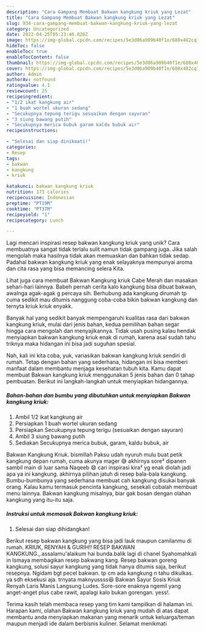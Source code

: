```yaml
---
description: "Cara Gampang Membuat Bakwan kangkung kriuk yang Lezat"
title: "Cara Gampang Membuat Bakwan kangkung kriuk yang Lezat"
slug: 934-cara-gampang-membuat-bakwan-kangkung-kriuk-yang-lezat
category: Uncategorized
date: 2022-04-25T05:23:46.826Z
image: https://img-global.cpcdn.com/recipes/5e3d06a909b40f1e/680x482cq70/bakwan-kangkung-kriuk-foto-resep-utama.jpg
hideToc: false
enableToc: true
enableTocContent: false
thumbnail: https://img-global.cpcdn.com/recipes/5e3d06a909b40f1e/680x482cq70/bakwan-kangkung-kriuk-foto-resep-utama.jpg
cover: https://img-global.cpcdn.com/recipes/5e3d06a909b40f1e/680x482cq70/bakwan-kangkung-kriuk-foto-resep-utama.jpg
author: Admin
authorAv: notfound
ratingvalue: 4.1
reviewcount: 25
recipeingredient:
- "1/2 ikat kangkung air"
- "1 buah wortel ukuran sedang"
- "Secukupnya tepung terigu sesuaikan dengan sayuran"
- "3 siung bawang putih"
- "Secukupnya merica bubuk garam kaldu bubuk air"
recipeinstructions:

- "Selesai dan siap dinikmati!"
categories:
- Resep
tags:
- bakwan
- kangkung
- kriuk

katakunci: bakwan kangkung kriuk 
nutrition: 173 calories
recipecuisine: Indonesian
preptime: "PT19M"
cooktime: "PT37M"
recipeyield: "1"
recipecategory: Lunch

---
```





Lagi mencari inspirasi resep bakwan kangkung kriuk yang unik? Cara membuatnya sangat tidak terlalu sulit namun tidak gampang juga. Jika salah mengolah maka hasilnya tidak akan memuaskan dan bahkan tidak sedap. Padahal bakwan kangkung kriuk yang enak selayaknya mempunyai aroma dan cita rasa yang bisa memancing selera Kita.





Lihat juga cara membuat Bakwan Kangkung kriuk Cabe Merah dan masakan sehari-hari lainnya. Babeh pernah cerita kalo kangkung bisa dibuat bakwan, awalnga agak-agak g percaya sih. Berhubung ada kangkung dirumah tp cuma sedikit mau ditumis nanggung coba-coba bikin bakwan kangkung dan ternyta kriuk kriuk enyakk.

Banyak hal yang sedikit banyak mempengaruhi kualitas rasa dari bakwan kangkung kriuk, mulai dari jenis bahan, kedua pemilihan bahan segar hingga cara mengolah dan menyajikannya. Tidak usah pusing kalau hendak menyiapkan bakwan kangkung kriuk enak di rumah, karena asal sudah tahu triknya maka hidangan ini bisa jadi suguhan spesial.






Nah, kali ini kita coba, yuk, variasikan bakwan kangkung kriuk sendiri di rumah. Tetap dengan bahan yang sederhana, hidangan ini bisa memberi manfaat dalam membantu menjaga kesehatan tubuh kita. Kamu dapat membuat Bakwan kangkung kriuk menggunakan 5 jenis bahan dan 0 tahap pembuatan. Berikut ini langkah-langkah untuk menyiapkan hidangannya.

<!--inarticleads1-->

##### Bahan-bahan dan bumbu yang dibutuhkan untuk menyiapkan Bakwan kangkung kriuk:

1. Ambil 1/2 ikat kangkung air
1. Persiapkan 1 buah wortel ukuran sedang
1. Persiapkan Secukupnya tepung terigu (sesuaikan dengan sayuran)
1. Ambil 3 siung bawang putih
1. Sediakan Secukupnya merica bubuk, garam, kaldu bubuk, air


Bakwan Kangkung Kriuk. bismillah Paksu udah nyuruh mulu buat petik kangkung depan rumah, cuma akunya mager 😅 akhirnya sore² dipanen sambil main di luar sama Naqeeb 😄 cari inspirasi kira² yg enak diolah jadi apa ya ini kangkung. akhirnya pilihan jatuh di resep bala-bala kangkung. Bumbu-bumbunya yang sederhana membuat cah kangkung disukai banyak orang. Kalau kamu termasuk pencinta kangkung, sesekali cobalah membuat menu lainnya. Bakwan kangkung misalnya, biar gak bosan dengan olahan kangkung yang itu-itu saja. 

<!--inarticleads2-->

##### Instruksi untuk memasak Bakwan kangkung kriuk:


1. Selesai dan siap dihidangkan!

Berikut resep bakwan kangkung yang bisa jadi lauk maupun camilanmu di rumah. KRIUK, RENYAH &amp; GURIH‼️ RESEP BAKWAN KANGKUNG.,.assalamu&#39;alaikum hai bunda.balik lagi di chanel Syahomahkali in Ismaya membagikan resep bakwang kang. Resep bakwan goreng kangkung, solusi sayur kangkung yang tidak hanya ditumis saja, berikut resepnya. Ngidam bgt pecel bakwan. tp cm ada kangkung n tahu dikulkas. ya sdh eksekusi aja. trnyata maknyussss😆 Bakwan Sayur Sosis Kriuk Renyah Laris Manis Langsung Ludes. Sore-sore enaknya ngemil yang anget-anget plus cabe rawit, apalagi kalo bukan gorengan. yess!. 

Terima kasih telah membaca resep yang tim kami tampilkan di halaman ini. Harapan kami, olahan Bakwan kangkung kriuk yang mudah di atas dapat membantu anda menyiapkan makanan yang menarik untuk keluarga/teman maupun menjadi ide dalam berbisnis kuliner. Selamat menikmati
